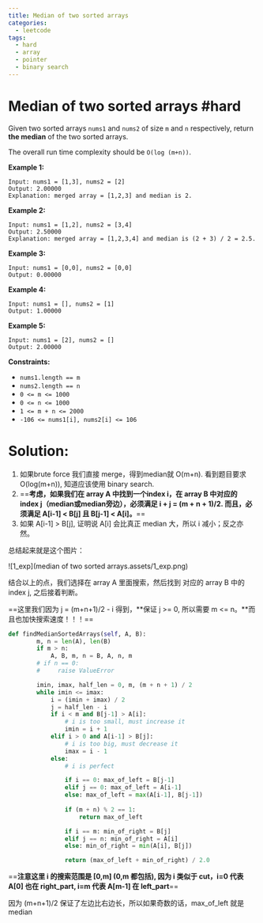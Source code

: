 ```yaml
---
title: Median of two sorted arrays
categories:
  - leetcode
tags:
  - hard
  - array
  - pointer
  - binary search
---
```




# Median of two sorted arrays #hard

Given two sorted arrays `nums1` and `nums2` of size `m` and `n` respectively, return **the median** of the two sorted arrays.

The overall run time complexity should be `O(log (m+n))`.

**Example 1:**

```
Input: nums1 = [1,3], nums2 = [2]
Output: 2.00000
Explanation: merged array = [1,2,3] and median is 2.
```

**Example 2:**

```
Input: nums1 = [1,2], nums2 = [3,4]
Output: 2.50000
Explanation: merged array = [1,2,3,4] and median is (2 + 3) / 2 = 2.5.
```

**Example 3:**

```
Input: nums1 = [0,0], nums2 = [0,0]
Output: 0.00000
```

**Example 4:**

```
Input: nums1 = [], nums2 = [1]
Output: 1.00000
```

**Example 5:**

```
Input: nums1 = [2], nums2 = []
Output: 2.00000
```

 

**Constraints:**

- `nums1.length == m`
- `nums2.length == n`
- `0 <= m <= 1000`
- `0 <= n <= 1000`
- `1 <= m + n <= 2000`
- `-106 <= nums1[i], nums2[i] <= 106`



# Solution:

1. 如果brute force 我们直接 merge，得到median就 O(m+n). 看到题目要求 O(log(m+n)), 知道应该使用 binary search. 
2. ==**考虑，如果我们在 array A 中找到一个index i，在 array B 中对应的 index j（median或median旁边），必须满足 i + j = (m + n + 1)/2. 而且，必须满足 A[i-1] < B[j] 且 B[j-1] < A[i]。**==
3. 如果 A[i-1] > B[j], 证明说 A[i] 会比真正 median 大，所以 i 减小；反之亦然。

总结起来就是这个图片：

![1_exp](median of two sorted arrays.assets/1_exp.png)

结合以上的点，我们选择在 array A 里面搜索，然后找到 对应的 array B 中的 index j, 之后接着判断。 

==这里我们因为 j = (m+n+1)/2 - i 得到，**保证 j >= 0, 所以需要 m <= n。**而且也加快搜索速度！！！== 

```python
def findMedianSortedArrays(self, A, B):
        m, n = len(A), len(B)
        if m > n:
            A, B, m, n = B, A, n, m
        # if n == 0:
        #     raise ValueError

        imin, imax, half_len = 0, m, (m + n + 1) / 2
        while imin <= imax:
            i = (imin + imax) / 2
            j = half_len - i
            if i < m and B[j-1] > A[i]:
                # i is too small, must increase it
                imin = i + 1
            elif i > 0 and A[i-1] > B[j]:
                # i is too big, must decrease it
                imax = i - 1
            else:
                # i is perfect

                if i == 0: max_of_left = B[j-1]
                elif j == 0: max_of_left = A[i-1]
                else: max_of_left = max(A[i-1], B[j-1])
                    
                if (m + n) % 2 == 1:
                    return max_of_left

                if i == m: min_of_right = B[j]
                elif j == n: min_of_right = A[i]
                else: min_of_right = min(A[i], B[j])

                return (max_of_left + min_of_right) / 2.0
```

==**注意这里 i 的搜索范围是 [0,m] (0,m 都包括), 因为 i 类似于 cut，i=0 代表 A[0] 也在 right_part, i=m 代表 A[m-1] 在 left_part**==

因为 (m+n+1)/2 保证了左边比右边长，所以如果奇数的话，max_of_left 就是 median